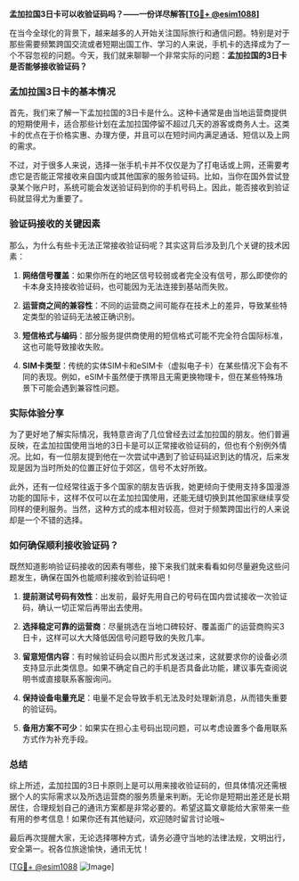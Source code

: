 **孟加拉国3日卡可以收验证码吗？——一份详尽解答[[TG💪+ @esim1088](https://t.me/s/esim1088)]**

在当今全球化的背景下，越来越多的人开始关注国际旅行和通信问题。特别是对于那些需要频繁跨国交流或者短期出国工作、学习的人来说，手机卡的选择成为了一个不容忽视的问题。今天，我们就来聊聊一个非常实际的问题：**孟加拉国的3日卡是否能够接收验证码？**

### 孟加拉国3日卡的基本情况

首先，我们来了解一下孟加拉国的3日卡是什么。这种卡通常是由当地运营商提供的短期使用卡，适合那些计划在孟加拉国停留不超过几天的游客或商务人士。这类卡的优点在于价格实惠、办理方便，并且可以在短时间内满足通话、短信以及上网的需求。

不过，对于很多人来说，选择一张手机卡并不仅仅是为了打电话或上网，还需要考虑它是否能正常接收来自国内或其他国家的服务验证码。比如，当你在国外尝试登录某个账户时，系统可能会发送验证码到你的手机号码上。因此，能否接收到验证码就显得尤为重要了。

### 验证码接收的关键因素

那么，为什么有些卡无法正常接收验证码呢？其实这背后涉及到几个关键的技术因素：

1. **网络信号覆盖**：如果你所在的地区信号较弱或者完全没有信号，那么即使你的卡本身支持接收验证码，也可能因为无法连接到基站而失败。
   
2. **运营商之间的兼容性**：不同的运营商之间可能存在技术上的差异，导致某些特定类型的验证码无法被正确识别。

3. **短信格式与编码**：部分服务提供商使用的短信格式可能不完全符合国际标准，这也可能导致接收失败。

4. **SIM卡类型**：传统的实体SIM卡和eSIM卡（虚拟电子卡）在某些情况下会有不同的表现。例如，eSIM卡虽然便于携带且无需更换物理卡，但在某些特殊场景下可能会遇到兼容性问题。

### 实际体验分享

为了更好地了解实际情况，我特意咨询了几位曾经去过孟加拉国的朋友。他们普遍反映，在孟加拉国使用当地的3日卡是可以正常接收验证码的，但也有个别例外情况。比如，有一位朋友提到他在一次尝试中遇到了验证码延迟到达的情况，后来发现是因为当时所处的位置正好位于郊区，信号不太好所致。

此外，还有一位经常往返于多个国家的朋友告诉我，她更倾向于使用支持多国漫游功能的国际卡，这样不仅可以在孟加拉国使用，还能无缝切换到其他国家继续享受同样的便利服务。当然，这种方式的成本相对较高，但对于频繁跨国出行的人来说却是一个不错的选择。

### 如何确保顺利接收验证码？

既然知道影响验证码接收的因素有哪些，接下来我们就来看看如何尽量避免这些问题发生，确保在国外也能顺利接收到验证码吧！

1. **提前测试号码有效性**：出发前，最好先用自己的号码在国内尝试接收一次验证码，确认一切正常后再带出去使用。

2. **选择稳定可靠的运营商**：尽量挑选在当地口碑较好、覆盖面广的运营商购买3日卡，这样可以大大降低因信号问题导致的失败几率。

3. **留意短信内容**：有时候验证码会以图片形式发送过来，这就要求你的设备必须支持显示此类信息。如果不确定自己的手机是否具备此功能，建议事先查阅说明书或直接联系客服询问。

4. **保持设备电量充足**：电量不足会导致手机无法及时处理新消息，从而错失重要的验证码。

5. **备用方案不可少**：如果实在担心主号码出现问题，可以考虑设置多个备用联系方式作为补充手段。

### 总结

综上所述，孟加拉国的3日卡原则上是可以用来接收验证码的，但具体情况还需根据个人的实际需求以及所选运营商的服务质量来判断。无论你是短期出差还是长期居住，合理规划自己的通讯方案都是非常必要的。希望这篇文章能给大家带来一些有用的参考信息！如果你还有其他疑问，欢迎随时留言讨论哦~

最后再次提醒大家，无论选择哪种方式，请务必遵守当地的法律法规，文明出行，安全第一。祝各位旅途愉快，通讯无忧！

[[TG💪+ @esim1088](https://t.me/s/esim1088) ![Image](https://i.postimg.cc/4NQfJmqS/Snipaste-2025-05-13-00-14-12.png)]